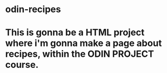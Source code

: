 # odin-recipes

# This is gonna be a HTML project where i'm gonna make a page about recipes, within the ODIN PROJECT course.